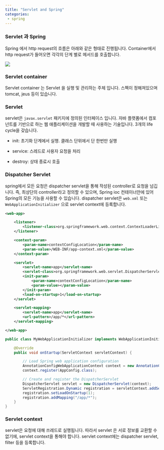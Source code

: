 ```yaml
---
title: "Servlet and Spring"
categories:
 - spring
---
```


### Servlet 과 Spring

Spring 에서 http request의 흐름은 아래와 같은 형태로 진행됩니다. Container에서 http request가 들어오면 각각의 단계 별로 메서드를 호출합니다. 

<img src="{{site.baseurl}}/assets/img/http-request-flow.png">

### Servlet container
Servlet container 는 Servlet 을 실행 및 관리하는 주체 입니다. 스펙이 정해져있으며 tomcat, jeus 등이 있습니다.

### Servlet 
servlet은 `javax.servlet` 패키지에 정의된 인터페이스 입니다. 자바 플랫폼에서 컴포넌트를 기반으로 하는 웹 애플리케이션을 개발할 때 사용하는 기술입니다. 3개의 life cycle을 갖습니다.
- init: 초기화 단계에서 실행. 클래스 단위에서 단 한번만 실행

- service: 스레드로 사용자 요청을 처리

- destroy: 상태 종료시 호출

### Dispatcher Servlet
spring에서 모든 요청은 dispatcher servlet을 통해 작성된 controller로 요청을 넘깁니다. 즉, 최상단의 controller라고 정의할 수 있으며, Spring ioc 컨테이너안에 있어 Spring의 모든 기능을 사용할 수 있습니다. dispatcher servlet은 `web.xml` 또는 `WebApplicationInitializer` 으로 servlet context에 등록합니다.

```xml
<web-app>

    <listener>
        <listener-class>org.springframework.web.context.ContextLoaderListener</listener-class>
    </listener>

    <context-param>
        <param-name>contextConfigLocation</param-name>
        <param-value>/WEB-INF/app-context.xml</param-value>
    </context-param>

    <servlet>
        <servlet-name>app</servlet-name>
        <servlet-class>org.springframework.web.servlet.DispatcherServlet</servlet-class>
        <init-param>
            <param-name>contextConfigLocation</param-name>
            <param-value></param-value>
        </init-param>
        <load-on-startup>1</load-on-startup>
    </servlet>

    <servlet-mapping>
        <servlet-name>app</servlet-name>
        <url-pattern>/app/*</url-pattern>
    </servlet-mapping>

</web-app>
```

```java
public class MyWebApplicationInitializer implements WebApplicationInitializer {

    @Override
    public void onStartup(ServletContext servletContext) {

        // Load Spring web application configuration
        AnnotationConfigWebApplicationContext context = new AnnotationConfigWebApplicationContext();
        context.register(AppConfig.class);

        // Create and register the DispatcherServlet
        DispatcherServlet servlet = new DispatcherServlet(context);
        ServletRegistration.Dynamic registration = servletContext.addServlet("app", servlet);
        registration.setLoadOnStartup(1);
        registration.addMapping("/app/*");
    }
}
```

### Servlet context

servlet은 요청에 대해 쓰레드로 실행됩니다. 따라서 servlet 은 서로 정보를 교환할 수 없기에, servlet context을 통해야 합니다. servlet context에는 dispatcher servlet, filter 등을 등록합니다.